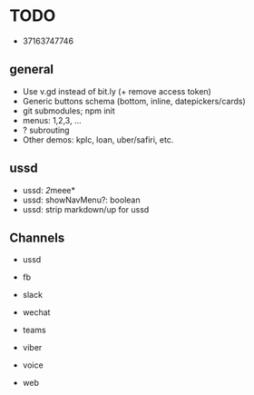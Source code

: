 # TODO

- 37163747746

## general

- Use v.gd instead of bit.ly (+ remove access token)
- Generic buttons schema (bottom, inline, datepickers/cards)
- git submodules; npm init
- menus: 1,2,3, ...
- ? subrouting
- Other demos: kplc, loan, uber/safiri, etc.

## ussd

- ussd: *2*meee*
- ussd: showNavMenu?: boolean
- ussd: strip markdown/up for ussd

## Channels

- ussd
- fb
- slack

- wechat
- teams
- viber
- voice
- web
